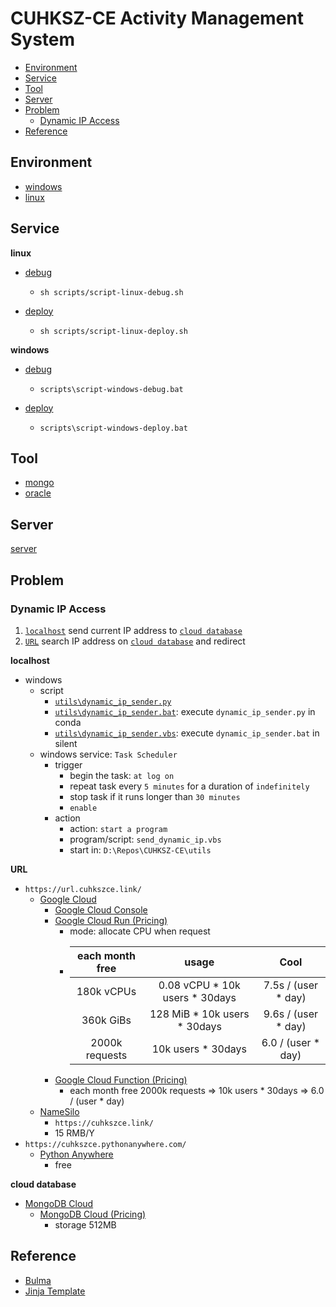 # CUHKSZ-CE Activity Management System

- [Environment](#environment)
- [Service](#service)
- [Tool](#Tool)
- [Server](#Server)
- [Problem](#problem)
  - [Dynamic IP Access](#dynamic-ip-access)
- [Reference](#reference)

## Environment

- [windows](./notes/environment-windows.md)
- [linux](./notes/environment-linux.md)



## Service

**linux**
- [debug](scripts/script-linux-debug.sh)
  - ```shell
    sh scripts/script-linux-debug.sh
    ```
- [deploy](scripts/script-linux-deploy.sh)
  - ```shell
    sh scripts/script-linux-deploy.sh
    ```

**windows**
- [debug](scripts/script-windows-debug.bat)
  - ```shell
    scripts\script-windows-debug.bat
    ```
- [deploy](scripts/script-windows-deploy.bat)
  - ```shell
    scripts\script-windows-deploy.bat
    ```



## Tool
- [mongo](./notes/tool-mongo.md)
- [oracle](./notes/tool-oracle.md)



## Server

[server](./notes/server.md#main)



## Problem

### Dynamic IP Access

1. [`localhost`](#localhost) send current IP address to [`cloud database`](#cloud-database)
2. [`URL`](#URL) search IP address on [`cloud database`](#cloud-database) and redirect

**localhost**
- windows
  - script
    - [`utils\dynamic_ip_sender.py`](utils\dynamic_ip_sender.py)
    - [`utils\dynamic_ip_sender.bat`](utils\dynamic_ip_sender.bat): execute `dynamic_ip_sender.py` in conda
    - [`utils\dynamic_ip_sender.vbs`](utils\dynamic_ip_sender.vbs): execute `dynamic_ip_sender.bat` in silent
  - windows service: `Task Scheduler`
    - trigger
      - begin the task: `at log on`
      - repeat task every `5 minutes` for a duration of `indefinitely`
      - stop task if it runs longer than `30 minutes`
      - `enable`
    - action
      - action: `start a program`
      - program/script: `send_dynamic_ip.vbs`
      - start in: `D:\Repos\CUHKSZ-CE\utils`

**URL**
- `https://url.cuhkszce.link/`
  - [Google Cloud](https://cloud.google.com/)
    - [Google Cloud Console](https://console.cloud.google.com/)
    - [Google Cloud Run (Pricing)](https://cloud.google.com/run/pricing)
      - mode: allocate CPU when request
      - | each month free   | usage                             | Cool                |
        |:-----------------:|:---------------------------------:|:-------------------:|
        |  180k vCPUs       |  0.08 vCPU  * 10k users * 30days  | 7.5s / (user * day) |
        |  360k GiBs        |   128 MiB   * 10k users * 30days  | 9.6s / (user * day) |
        | 2000k requests    |   10k users * 30days              | 6.0  / (user * day) |
    - [Google Cloud Function (Pricing)](https://cloud.google.com/functions/pricing)
      - each month free 2000k requests  =>               10k users * 30days  => 6.0  / (user * day)
  - [NameSilo](https://www.namesilo.com/account_domains.php)
    - `https://cuhkszce.link/`
    - 15 RMB/Y
- `https://cuhkszce.pythonanywhere.com/`
  - [Python Anywhere](https://www.pythonanywhere.com/)
    - free

**cloud database**
- [MongoDB Cloud](https://www.mongodb.com/cloud)
  - [MongoDB Cloud (Pricing)](https://www.mongodb.com/pricing)
    - storage 512MB



## Reference

- [Bulma](https://bulma.io/documentation/)
- [Jinja Template](https://jinja.palletsprojects.com/en/3.1.x/templates/)
